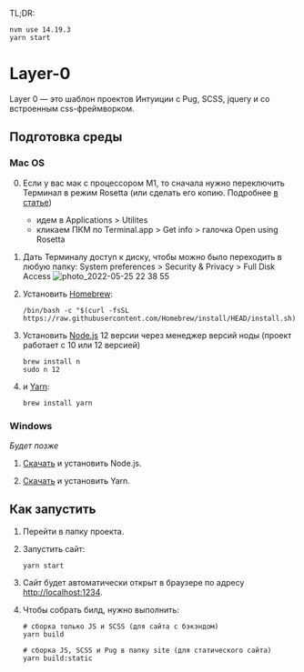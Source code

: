 TL;DR:

```
nvm use 14.19.3
yarn start
```

# Layer-0

Layer 0 — это шаблон проектов Интуиции с Pug, SCSS, jquery и со встроенным css-фреймворком.

## Подготовка среды

### Mac OS

0. Если у вас мак с процессором M1, то сначала нужно переключить Терминал в режим Rosetta (или сделать его копию. Подробнее [в статье](https://www.courier.com/blog/tips-and-tricks-to-setup-your-apple-m1-for-development))

    - идем в Applications > Utilites
    - кликаем ПКМ по Terminal.app > Get info > галочка Open using Rosetta

1. Дать Терминалу доступ к диску, чтобы можно было переходить в любую папку: System preferences > Security & Privacy > Full Disk Access 
    ![photo_2022-05-25 22 38 55](https://user-images.githubusercontent.com/29631343/170445902-d3897653-9f31-4402-8b93-88eb7beb19d9.jpeg)


2. Установить [Homebrew](https://brew.sh):
    ```shell
    /bin/bash -c "$(curl -fsSL https://raw.githubusercontent.com/Homebrew/install/HEAD/install.sh)"
    ```

3. Установить [Node.js](https://nodejs.org/en/) 12 версии через менеджер версий ноды (проект работает с 10 или 12 версией)
    ```shell
    brew install n
    sudo n 12
    ```

4. и [Yarn](https://yarnpkg.com/lang/en/):
    ```shell
    brew install yarn
    ```

### Windows

_Будет позже_

<!-- 0. Подготовить Виндоус [по инструкции](https://github.com/asuh/front-end-windows):

- подготовка виндоус (включить шифрование диска)
- установить Chocolatey
- установить WSL + ubuntu
- установить Windows terminal -->

1. [Скачать](https://nodejs.org/en/) и установить Node.js.

2. [Скачать](https://yarnpkg.com/lang/en/docs/install/#windows-stable) и установить Yarn.

## Как запустить

1. Перейти в папку проекта.

2. Запустить сайт:
    ```shell
    yarn start
    ```

3. Сайт будет автоматически открыт в браузере по адресу [http://localhost:1234](http://localhost:1234).

4. Чтобы собрать билд, нужно выполнить:
    ```shell
    # сборка только JS и SCSS (для сайта с бэкэндом)
    yarn build

    # сборка JS, SCSS и Pug в папку site (для статического сайта)
    yarn build:static
    ```
